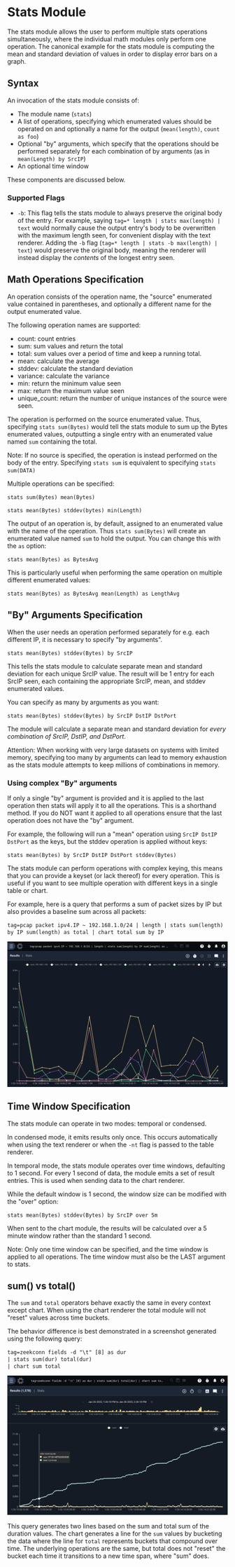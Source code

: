 # Stats Module

The stats module allows the user to perform multiple stats operations simultaneously, where the individual math modules only perform one operation. The canonical example for the stats module is computing the mean and standard deviation of values in order to display error bars on a graph.

## Syntax

An invocation of the stats module consists of:

* The module name (`stats`)
* A list of operations, specifying which enumerated values should be operated on and optionally a name for the output (`mean(length)`, `count as foo`)
* Optional "by" arguments, which specify that the operations should be performed separately for each combination of by arguments (as in `mean(Length) by SrcIP`)
* An optional time window

These components are discussed below.

### Supported Flags

* `-b`: This flag tells the stats module to always preserve the original body of the entry. For example, saying `tag=* length | stats max(length) | text` would normally cause the output entry's body to be overwritten with the maximum length seen, for convenient display with the text renderer. Adding the `-b` flag (`tag=* length | stats -b max(length) | text`) would preserve the original body, meaning the renderer will instead display the *contents* of the longest entry seen.

## Math Operations Specification
 
An operation consists of the operation name, the "source" enumerated value contained in parentheses, and optionally a different name for the output enumerated value.

The following operation names are supported:

* count: count entries
* sum: sum values and return the total
* total: sum values over a period of time and keep a running total.
* mean: calculate the average
* stddev: calculate the standard deviation
* variance: calculate the variance
* min: return the minimum value seen
* max: return the maximum value seen
* unique_count: return the number of unique instances of the source were seen.

The operation is performed on the source enumerated value. Thus, specifying `stats sum(Bytes)` would tell the stats module to sum up the Bytes enumerated values, outputting a single entry with an enumerated value named `sum` containing the total.

Note: If no source is specified, the operation is instead performed on the body of the entry. Specifying `stats sum` is equivalent to specifying `stats sum(DATA)`

Multiple operations can be specified:

```
stats sum(Bytes) mean(Bytes)
```

```
stats mean(Bytes) stddev(bytes) min(Length)
```

The output of an operation is, by default, assigned to an enumerated value with the name of the operation. Thus `stats sum(Bytes)` will create an enumerated value named `sum` to hold the output. You can change this with the `as` option:

```
stats mean(Bytes) as BytesAvg
```

This is particularly useful when performing the same operation on multiple different enumerated values:

```
stats mean(Bytes) as BytesAvg mean(Length) as LengthAvg
```

## "By" Arguments Specification

When the user needs an operation performed separately for e.g. each different IP, it is necessary to specify "by arguments".

```
stats mean(Bytes) stddev(Bytes) by SrcIP
```

This tells the stats module to calculate separate mean and standard deviation for each unique SrcIP value. The result will be 1 entry for each SrcIP seen, each containing the appropriate SrcIP, mean, and stddev enumerated values.

You can specify as many by arguments as you want:

```
stats mean(Bytes) stddev(Bytes) by SrcIP DstIP DstPort
```

The module will calculate a separate mean and standard deviation for *every combination of SrcIP, DstIP, and DstPort*.

Attention: When working with very large datasets on systems with limited memory, specifying too many by arguments can lead to memory exhaustion as the stats module attempts to keep millions of combinations in memory.

### Using complex "By" arguments

If only a single "by" argument is provided and it is applied to the last operation then stats will apply it to all the operations.  This is a shorthand method.  If you do NOT want it applied to all operations ensure that the last operation does not have the "by" argument.

For example, the following will run a "mean" operation using `SrcIP DstIP DstPort` as the keys, but the stddev operation is applied without keys:

```
stats mean(Bytes) by SrcIP DstIP DstPort stddev(Bytes)
```

The stats module can perform operations with complex keying, this means that you can provide a keyset (or lack thereof) for every operation.  This is useful if you want to see multiple operation with different keys in a single table or chart.

For example, here is a query that performs a sum of packet sizes by IP but also provides a baseline sum across all packets:

```
tag=pcap packet ipv4.IP ~ 192.168.1.0/24 | length | stats sum(length) by IP sum(length) as total | chart total sum by IP 
```

![complex keys](complexkey.png)

## Time Window Specification

The stats module can operate in two modes: temporal or condensed.

In condensed mode, it emits results only once. This occurs automatically when using the text renderer or when the `-nt` flag is passed to the table renderer.

In temporal mode, the stats module operates over time windows, defaulting to 1 second. For every 1 second of data, the module emits a set of result entries. This is used when sending data to the chart renderer.

While the default window is 1 second, the window size can be modified with the "over" option:

```
stats mean(Bytes) stddev(Bytes) by SrcIP over 5m
```

When sent to the chart module, the results will be calculated over a 5 minute window rather than the standard 1 second.

Note: Only one time window can be specified, and the time window is applied to all operations.  The time window must also be the LAST argument to stats.

## sum() vs total()

The `sum` and `total` operators behave exactly the same in every context except chart.  When using the chart renderer the total module will not "reset" values across time buckets.

The behavior difference is best demonstrated in a screenshot generated using the following query:

```
tag=zeekconn fields -d "\t" [8] as dur
| stats sum(dur) total(dur)
| chart sum total
```

![Sum vs. Total](SumVsTotal.png)

This query generates two lines based on the sum and total sum of the duration values.  The chart generates a line for the `sum` values by bucketing the data where the line for `total` represents buckets that compound over time.  The underlying operations are the same, but total does not "reset" the bucket each time it transitions to a new time span, where "sum" does.

